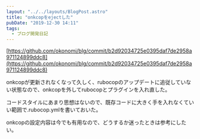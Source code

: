 ```yaml
---
layout: "../../layouts/BlogPost.astro"
title: "onkcopをejectした"
pubDate: "2019-12-30 14:11"
tags:
  - ブログ開発日記
---
```

[https://github.com/okonomi/blg/commit/b2d92034725e0395daf7de2958a971124899ddc8](https://github.com/okonomi/blg/commit/b2d92034725e0395daf7de2958a971124899ddc8)

onkcopが更新されなくなって久しく、rubocopのアップデートに追従していない状態なので、onkcopを外してrubocopとプラグインを入れ直した。

コードスタイルにあまり思想はないので、既存コードに大きく手を入れなくていい範囲で.rubocop.ymlを書いておいた。

onkcopの設定内容は今でも有用なので、どうするか迷ったときは参考にしたい。
